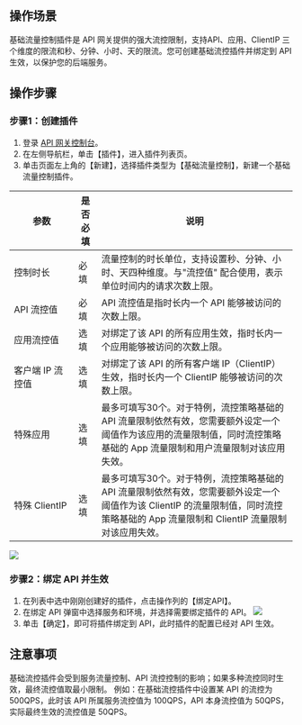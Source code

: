 ## 操作场景

基础流量控制插件是 API 网关提供的强大流控限制，支持API、应用、ClientIP 三个维度的限流和秒、分钟、小时、天的限流。您可创建基础流控插件并绑定到 API 生效，以保护您的后端服务。

## 操作步骤

### 步骤1：创建插件

1. 登录 [API 网关控制台](https://console.cloud.tencent.com/apigateway)。
2. 在左侧导航栏，单击【插件】，进入插件列表页。
3. 单击页面左上角的【新建】，选择插件类型为【基础流量控制】，新建一个基础流量控制插件。

| 参数 | 是否必填 | 说明 |
|---------|---------|---------|
|  控制时长 | 必填 | 流量控制的时长单位，支持设置秒、分钟、小时、天四种维度。与"流控值" 配合使用，表示单位时间内的请求次数上限。|
| API 流控值 | 必填 | API 流控值是指时长内一个 API 能够被访问的次数上限。|
| 应用流控值 | 选填 | 对绑定了该 API 的所有应用生效，指时长内一个应用能够被访问的次数上限。|
| 客户端 IP 流控值| 选填 | 对绑定了该 API 的所有客户端 IP（ClientIP）生效，指时长内一个 ClientIP 能够被访问的次数上限。|
| 特殊应用 | 选填 | 最多可填写30个。对于特例，流控策略基础的 API 流量限制依然有效，您需要额外设定一个阈值作为该应用的流量限制值，同时流控策略基础的 App 流量限制和用户流量限制对该应用失效。|
| <nobr>特殊 ClientIP</nobr> | 选填 | 最多可填写30个。对于特例，流控策略基础的 API 流量限制依然有效，您需要额外设定一个阈值作为该 ClientIP 的流量限制值，同时流控策略基础的 App 流量限制和 ClientIP 流量限制对该应用失效。|
 
 ![](https://main.qcloudimg.com/raw/2e72cefc1c2e5d3d277674c1e37af74a.png)

### 步骤2：绑定 API 并生效

1. 在列表中选中刚刚创建好的插件，点击操作列的【绑定API】。
2. 在绑定 API 弹窗中选择服务和环境，并选择需要绑定插件的 API。
   ![](https://main.qcloudimg.com/raw/d7fd3c3539d6f623f45ebfdf0674d97e.png)
3. 单击【确定】，即可将插件绑定到 API，此时插件的配置已经对 API 生效。

## 注意事项

基础流控插件会受到服务流量控制、API 流控控制的影响；如果多种流控同时生效，最终流控值取最小限制。
例如：在基础流控插件中设置某 API 的流控为 500QPS，此时该 API 所属服务流控值为 100QPS，API 本身流控值为 50QPS，实际最终生效的流控值是 50QPS。
